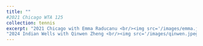 ```yaml
---
title: ""
#2021 Chicago WTA 125
collection: tennis
excerpt: "2021 Chicago with Emma Raducanu <br/><img src='/images/emma.jpeg'>" 
"2024 Indian Wells with Qinwen Zheng <br/><img src='/images/qinwen.jpeg'>"
---
```

